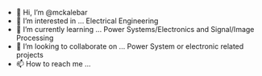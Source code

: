 - 👋 Hi, I’m @mckalebar
- 👀 I’m interested in ... Electrical Engineering
- 🌱 I’m currently learning ... Power Systems/Electronics and Signal/Image Processing
- 💞️ I’m looking to collaborate on ... Power System or electronic related projects
- 📫 How to reach me ... 

<!---
mckalebar/mckalebar is a ✨ special ✨ repository because its `README.md` (this file) appears on your GitHub profile.
You can click the Preview link to take a look at your changes.
--->
